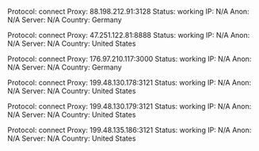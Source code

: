 Protocol: connect
Proxy: 88.198.212.91:3128
Status: working
IP: N/A
Anon: N/A
Server: N/A
Country: Germany

Protocol: connect
Proxy: 47.251.122.81:8888
Status: working
IP: N/A
Anon: N/A
Server: N/A
Country: United States

Protocol: connect
Proxy: 176.97.210.117:3000
Status: working
IP: N/A
Anon: N/A
Server: N/A
Country: Germany

Protocol: connect
Proxy: 199.48.130.178:3121
Status: working
IP: N/A
Anon: N/A
Server: N/A
Country: United States

Protocol: connect
Proxy: 199.48.130.179:3121
Status: working
IP: N/A
Anon: N/A
Server: N/A
Country: United States

Protocol: connect
Proxy: 199.48.135.186:3121
Status: working
IP: N/A
Anon: N/A
Server: N/A
Country: United States

